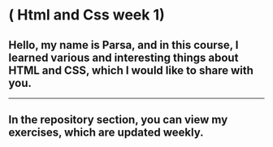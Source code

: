 # ( Html and Css week 1)
## Hello, my name is Parsa, and in this course, I learned various and interesting things about HTML and CSS, which I would like to share with you.
---

## In the repository section, you can view my exercises, which are updated weekly.